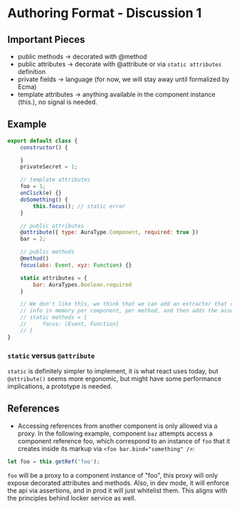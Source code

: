 # Authoring Format - Discussion 1

## Important Pieces

* public methods -> decorated with @method
* public attributes -> decorate with @attribute or via `static attributes` definition
* private fields -> language (for now, we will stay away until formalized by Ecma)
* template attributes -> anything available in the component instance (this.<something>), no signal is needed.

## Example

```js
export default class {
    constructor() {

    }
    privateSecret = 1;

    // template attributes
    foo = 1;
    onClick(e) {}
    doSomething() {
        this.focus(); // static error
    }

    // public attributes
    @attribute({ type: AuraType.Component, required: true })
    bar = 2;

    // public methods
    @method()
    focus(abs: Event, xyz: Function) {}

    static attributes = {
        bar: AuraTypes.Boolean.required
    }

    // We don't like this, we think that we can add an extractor that runs before the type checks, and store
    // info in memory per component, per method, and then adds the assertions during the regular babel transformation
    // static methods = {
    //     focus: [Event, Function]
    // }
}
```

### `static` versus `@attribute`

`static` is definitely simpler to implement, it is what react uses today, but `@attribute()` seems more ergonomic, but might have some performance implications, a prototype is needed.

## References

* Accessing references from another component is only allowed via a proxy. In the following example, component `baz` attempts access a component reference foo, which correspond to an instance of `foo` that it creates inside its markup via `<foo bar.bind="something" />`:

```js
let foo = this.getRef('foo');
```

`foo` will be a proxy to a component instance of "foo", this proxy will only expose decorated attributes and methods. Also, in dev mode, it will enforce the api via assertions, and in prod it will just whitelist them. This aligns with the principles behind locker service as well.
